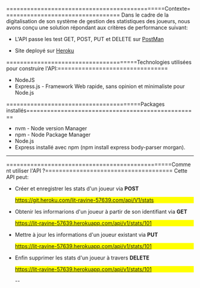 ==============================================Contexte==================================
Dans le cadre de la digitalisation de son système de gestion des statistiques des joueurs, nous avons conçu une solution répondant aux critères de performance suivant:

- L'API passe les test GET, POST, PUT et DELETE sur [PostMan](https://www.postman.com/)

- Site deployé sur [Heroku](https://quiet-badlands-48148.herokuapp.com/)



======================================Technologies utilisées pour construire l'API:================================
- NodeJS
- Express.js - Framework Web rapide, sans opinion et minimaliste pour  Node.js

=======================================Packages installés==================================================
- nvm - Node version Manager
- npm - Node Package Manager
- Node.js
- Express installé avec npm (npm install express body-parser morgan).

---
================================================Comment utiliser l'API ?=====================================
Cette API peut:
- Créer et enregistrer les stats d'un joueur via **POST** <p style="background-color:yellow">https://git.heroku.com/lit-ravine-57639.com/api/V1/stats</p>


- Obtenir les informarions d'un joueur à partir de son identifiant via **GET** <p style="background-color:yellow">https://lit-ravine-57639.herokuapp.com/api/v1/stats/101</p>

- Mettre à jour les informations d'un joueur existant via **PUT** <p style="background-color:yellow">https://lit-ravine-57639.herokuapp.com/api/v1/stats/101</p>

- Enfin supprimer les stats d'un joueur à travers **DELETE** <p style="background-color:yellow">https://lit-ravine-57639.herokuapp.com/api/v1/stats/101</p>
--